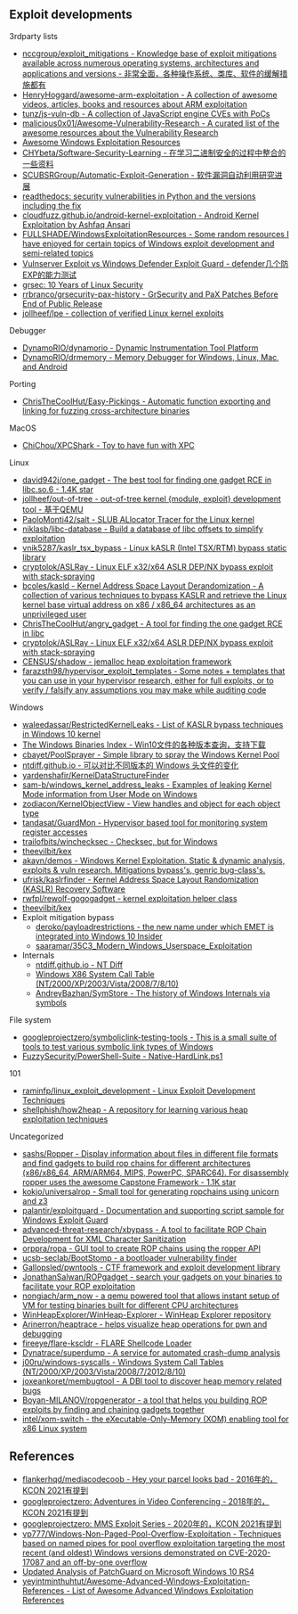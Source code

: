 ## Exploit developments

3rdparty lists

* [nccgroup/exploit_mitigations - Knowledge base of exploit mitigations available across numerous operating systems, architectures and applications and versions - 非常全面，各种操作系统、类库、软件的缓解措施都有](https://github.com/nccgroup/exploit_mitigations)
* [HenryHoggard/awesome-arm-exploitation - A collection of awesome videos, articles, books and resources about ARM exploitation](https://github.com/HenryHoggard/awesome-arm-exploitation)
* [tunz/js-vuln-db - A collection of JavaScript engine CVEs with PoCs](https://github.com/tunz/js-vuln-db)
* [malicious0x01/Awesome-Vulnerability-Research - A curated list of the awesome resources about the Vulnerability Research](https://github.com/malicious0x01/Awesome-Vulnerability-Research)
* [Awesome Windows Exploitation Resources](https://n0where.net/awesome-windows-exploitation-resources)
* [CHYbeta/Software-Security-Learning - 在学习二进制安全的过程中整合的一些资料](https://github.com/CHYbeta/Software-Security-Learning)
* [SCUBSRGroup/Automatic-Exploit-Generation - 软件漏洞自动利用研究进展](https://github.com/SCUBSRGroup/Automatic-Exploit-Generation)
* [readthedocs: security vulnerabilities in Python and the versions including the fix](https://python-security.readthedocs.io/)
* [cloudfuzz.github.io/android-kernel-exploitation - Android Kernel Exploitation by Ashfaq Ansari](https://cloudfuzz.github.io/android-kernel-exploitation/)
* [FULLSHADE/WindowsExploitationResources - Some random resources I have enjoyed for certain topics of Windows exploit development and semi-related topics](https://github.com/FULLSHADE/WindowsExploitationResources)
* [Vulnserver Exploit vs Windows Defender Exploit Guard - defender几个防EXP的能力测试](https://chadduffey.com/2020/06/27/VulnServerVSExploitGuard.html)
* [grsec: 10 Years of Linux Security](https://grsecurity.net/10_years_of_linux_security.pdf)
* [rrbranco/grsecurity-pax-history - GrSecurity and PaX Patches Before End of Public Release](https://github.com/rrbranco/grsecurity-pax-history)
* [jollheef/lpe - collection of verified Linux kernel exploits](https://github.com/jollheef/lpe)

Debugger

* [DynamoRIO/dynamorio - Dynamic Instrumentation Tool Platform](https://github.com/DynamoRIO/dynamorio)
* [DynamoRIO/drmemory - Memory Debugger for Windows, Linux, Mac, and Android](https://github.com/DynamoRIO/drmemory)

Porting

* [ChrisTheCoolHut/Easy-Pickings - Automatic function exporting and linking for fuzzing cross-architecture binaries](https://github.com/ChrisTheCoolHut/Easy-Pickings)

MacOS

* [ChiChou/XPCShark - Toy to have fun with XPC](https://github.com/ChiChou/XPCShark)

Linux

* [david942j/one_gadget - The best tool for finding one gadget RCE in libc.so.6 - 1.4K star](https://github.com/david942j/one_gadget)
* [jollheef/out-of-tree - out-of-tree kernel {module, exploit} development tool - 基于QEMU](https://github.com/jollheef/out-of-tree)
* [PaoloMonti42/salt - SLUB ALlocator Tracer for the Linux kernel](https://github.com/PaoloMonti42/salt)
* [niklasb/libc-database - Build a database of libc offsets to simplify exploitation](https://github.com/niklasb/libc-database)
* [vnik5287/kaslr_tsx_bypass - Linux kASLR (Intel TSX/RTM) bypass static library](https://github.com/vnik5287/kaslr_tsx_bypass)
* [cryptolok/ASLRay - Linux ELF x32/x64 ASLR DEP/NX bypass exploit with stack-spraying](https://github.com/cryptolok/ASLRay)
* [bcoles/kasld - Kernel Address Space Layout Derandomization - A collection of various techniques to bypass KASLR and retrieve the Linux kernel base virtual address on x86 / x86_64 architectures as an unprivileged user](https://github.com/bcoles/kasld)
* [ChrisTheCoolHut/angry_gadget - A tool for finding the one gadget RCE in libc](https://github.com/ChrisTheCoolHut/angry_gadget)
* [cryptolok/ASLRay - Linux ELF x32/x64 ASLR DEP/NX bypass exploit with stack-spraying](https://github.com/cryptolok/ASLRay)
* [CENSUS/shadow - jemalloc heap exploitation framework](https://github.com/CENSUS/shadow)
* [farazsth98/hypervisor_exploit_templates - Some notes + templates that you can use in your hypervisor research, either for full exploits, or to verify / falsify any assumptions you may make while auditing code](https://github.com/farazsth98/hypervisor_exploit_templates)

Windows

* [waleedassar/RestrictedKernelLeaks - List of KASLR bypass techniques in Windows 10 kernel](https://github.com/waleedassar/RestrictedKernelLeaks)
* [The Windows Binaries Index - Win10文件的各种版本查询，支持下载](https://m417z.com/winbindex/)
* [cbayet/PoolSprayer - Simple library to spray the Windows Kernel Pool](https://github.com/cbayet/PoolSprayer)
* [ntdiff.github.io - 可以对比不同版本的 Windows 头文件的变化](https://ntdiff.github.io/)
* [yardenshafir/KernelDataStructureFinder](https://github.com/yardenshafir/KernelDataStructureFinder)
* [sam-b/windows_kernel_address_leaks - Examples of leaking Kernel Mode information from User Mode on Windows](https://github.com/sam-b/windows_kernel_address_leaks)
* [zodiacon/KernelObjectView - View handles and object for each object type](https://github.com/zodiacon/KernelObjectView)
* [tandasat/GuardMon - Hypervisor based tool for monitoring system register accesses](https://github.com/tandasat/GuardMon)
* [trailofbits/winchecksec - Checksec, but for Windows](https://github.com/trailofbits/winchecksec)
* [theevilbit/kex](https://github.com/theevilbit/kex)
* [akayn/demos - Windows Kernel Exploitation. Static & dynamic analysis, exploits & vuln research. Mitigations bypass's, genric bug-class's.](https://github.com/akayn/demos)
* [ufrisk/kaslrfinder - Kernel Address Space Layout Randomization (KASLR) Recovery Software](https://github.com/ufrisk/kaslrfinder)
* [rwfpl/rewolf-gogogadget - kernel exploitation helper class](https://github.com/rwfpl/rewolf-gogogadget)
* [theevilbit/kex](https://github.com/theevilbit/kex)
* Exploit mitigation bypass
  * [deroko/payloadrestrictions - the new name under which EMET is integrated into Windows 10 Insider](https://github.com/deroko/payloadrestrictions)
  * [saaramar/35C3_Modern_Windows_Userspace_Exploitation](https://github.com/saaramar/35C3_Modern_Windows_Userspace_Exploitation)
* Internals
  * [ntdiff.github.io - NT Diff](https://ntdiff.github.io/)
  * [Windows X86 System Call Table (NT/2000/XP/2003/Vista/2008/7/8/10)](https://j00ru.vexillium.org/syscalls/nt/32/)
  * [AndreyBazhan/SymStore - The history of Windows Internals via symbols](https://github.com/AndreyBazhan/SymStore)

File system

* [googleprojectzero/symboliclink-testing-tools - This is a small suite of tools to test various symbolic link types of Windows](https://github.com/googleprojectzero/symboliclink-testing-tools)
* [FuzzySecurity/PowerShell-Suite - Native-HardLink.ps1](https://github.com/FuzzySecurity/PowerShell-Suite/blob/master/Native-HardLink.ps1)

101

* [raminfp/linux_exploit_development - Linux Exploit Development Techniques](https://github.com/raminfp/linux_exploit_development)
* [shellphish/how2heap - A repository for learning various heap exploitation techniques](https://github.com/shellphish/how2heap)

Uncategorized

* [sashs/Ropper - Display information about files in different file formats and find gadgets to build rop chains for different architectures (x86/x86_64, ARM/ARM64, MIPS, PowerPC, SPARC64). For disassembly ropper uses the awesome Capstone Framework - 1.1K star](https://github.com/sashs/Ropper)
* [kokjo/universalrop - Small tool for generating ropchains using unicorn and z3](https://github.com/kokjo/universalrop)
* [palantir/exploitguard - Documentation and supporting script sample for Windows Exploit Guard](https://github.com/palantir/exploitguard)
* [advanced-threat-research/xbypass - A tool to facilitate ROP Chain Development for XML Character Sanitization](https://github.com/advanced-threat-research/xbypass)
* [orppra/ropa - GUI tool to create ROP chains using the ropper API](https://github.com/orppra/ropa)
* [ucsb-seclab/BootStomp - a bootloader vulnerability finder ](https://github.com/ucsb-seclab/BootStomp)
* [Gallopsled/pwntools - CTF framework and exploit development library](https://github.com/Gallopsled/pwntools)
* [JonathanSalwan/ROPgadget - search your gadgets on your binaries to facilitate your ROP exploitation](https://github.com/JonathanSalwan/ROPgadget)
* [nongiach/arm_now - a qemu powered tool that allows instant setup of VM for testing binaries built for different CPU architectures](https://github.com/nongiach/arm_now)
* [WinHeapExplorer/WinHeap-Explorer - WinHeap Explorer repository](https://github.com/WinHeapExplorer/WinHeap-Explorer)
* [Arinerron/heaptrace - helps visualize heap operations for pwn and debugging](https://github.com/Arinerron/heaptrace)
* [fireeye/flare-kscldr - FLARE Shellcode Loader](https://github.com/fireeye/flare-kscldr)
* [Dynatrace/superdump - A service for automated crash-dump analysis](https://github.com/Dynatrace/superdump)
* [j00ru/windows-syscalls - Windows System Call Tables (NT/2000/XP/2003/Vista/2008/7/2012/8/10)](https://github.com/j00ru/windows-syscalls)
* [joxeankoret/membugtool - A DBI tool to discover heap memory related bugs](https://github.com/joxeankoret/membugtool)
* [Boyan-MILANOV/ropgenerator - a tool that helps you building ROP exploits by finding and chaining gadgets together](https://github.com/Boyan-MILANOV/ropgenerator)
* [intel/xom-switch - the eXecutable-Only-Memory (XOM) enabling tool for x86 Linux system](https://github.com/intel/xom-switch)

## References

* [flankerhqd/mediacodecoob - Hey your parcel looks bad - 2016年的，KCON 2021有提到](https://github.com/flankerhqd/mediacodecoob)
* [googleprojectzero: Adventures in Video Conferencing - 2018年的，KCON 2021有提到](https://googleprojectzero.blogspot.com/2018/12/adventures-in-video-conferencing-part-1.html)
* [googleprojectzero: MMS Exploit Series - 2020年的，KCON 2021有提到](https://googleprojectzero.blogspot.com/2020/07/mms-exploit-part-1-introduction-to-qmage.html)
* [vp777/Windows-Non-Paged-Pool-Overflow-Exploitation - Techniques based on named pipes for pool overflow exploitation targeting the most recent (and oldest) Windows versions demonstrated on CVE-2020-17087 and an off-by-one overflow](https://github.com/vp777/Windows-Non-Paged-Pool-Overflow-Exploitation)
* [Updated Analysis of PatchGuard on Microsoft Windows 10 RS4](https://blog.tetrane.com/downloads/Tetrane_PatchGuard_Analysis_RS4_v1.01.pdf)
* [yeyintminthuhtut/Awesome-Advanced-Windows-Exploitation-References - List of Awesome Advanced Windows Exploitation References](https://github.com/yeyintminthuhtut/Awesome-Advanced-Windows-Exploitation-References)



